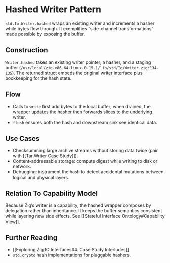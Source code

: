 # Hashed Writer Pattern

`std.Io.Writer.hashed` wraps an existing writer and increments a hasher while bytes flow through. It exemplifies “side-channel transformations” made possible by exposing the buffer.

## Construction
`Writer.hashed` takes an existing writer pointer, a hasher, and a staging buffer (`/usr/local/zig-x86_64-linux-0.15.1/lib/std/Io/Writer.zig:134-135`). The returned struct embeds the original writer interface plus bookkeeping for the hash state.

## Flow
- Calls to `write` first add bytes to the local buffer; when drained, the wrapper updates the hasher then forwards slices to the underlying writer.  
- `flush` ensures both the hash and downstream sink see identical data.

## Use Cases
- Checksumming large archive streams without storing data twice (pair with [[Tar Writer Case Study]]).  
- Content-addressable storage: compute digest while writing to disk or network.  
- Debugging: instrument the hash to detect accidental mutations between logical and physical layers.

## Relation To Capability Model
Because Zig’s writer is a capability, the hashed wrapper composes by delegation rather than inheritance. It keeps the buffer semantics consistent while layering new side effects. See [[Stateful Interface Ontology#Capability View]].

## Further Reading
- [[Exploring Zig IO Interfaces#4. Case Study Interludes]]
- `std.crypto` hash implementations for pluggable hashers.
